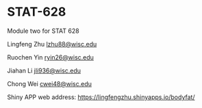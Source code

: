 # STAT-628
Module two for STAT 628

Lingfeng Zhu  lzhu88@wisc.edu

Ruochen Yin   ryin26@wisc.edu

Jiahan Li     jli936@wisc.edu

Chong Wei     cwei48@wisc.edu

Shiny APP web address: https://lingfengzhu.shinyapps.io/bodyfat/
